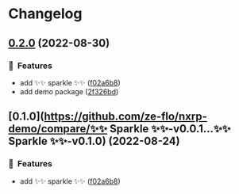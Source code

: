 # Changelog

## [0.2.0](https://github.com/ze-flo/nxrp-demo/compare/Sparkle-v0.1.0...Sparkle-v0.2.0) (2022-08-30)


### :rocket:  Features

* add ✨✨ sparkle ✨✨ ([f02a6b8](https://github.com/ze-flo/nxrp-demo/commit/f02a6b80f9d594de2cdfcda0009532ecb87c3f26))
* add demo package ([2f326bd](https://github.com/ze-flo/nxrp-demo/commit/2f326bd3783e04e24854e92de5f633e0ca09dc3e))

## [0.1.0](https://github.com/ze-flo/nxrp-demo/compare/✨✨ Sparkle ✨✨-v0.0.1...✨✨ Sparkle ✨✨-v0.1.0) (2022-08-24)


### :rocket:  Features

* add ✨✨ sparkle ✨✨ ([f02a6b8](https://github.com/ze-flo/nxrp-demo/commit/f02a6b80f9d594de2cdfcda0009532ecb87c3f26))
